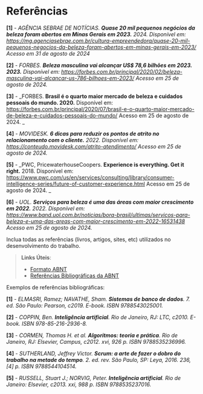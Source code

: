 # Referências

**[1]** - _AGÊNCIA SEBRAE DE NOTÍCIAS. **Quase 20 mil pequenos negócios da beleza foram abertos em Minas Gerais em 2023.** 2024. Disponível em: <https://mg.agenciasebrae.com.br/cultura-empreendedora/quase-20-mil-pequenos-negocios-da-beleza-foram-abertos-em-minas-gerais-em-2023/> Acesso em 31 de agosto de 2024_

**[2]** - _FORBES. **Beleza masculina vai alcançar US$ 78,6 bilhões em 2023. 2023.** Disponível em:
<https://forbes.com.br/principal/2020/02/beleza-masculina-vai-alcancar-us-786-bilhoes-em-2023/> Acesso em 25 de agosto de 2024._

**[3]** - _FORBES. **Brasil é o quarto maior mercado de beleza e cuidados pessoais do mundo. 2020.** Disponível em:
<https://forbes.com.br/principal/2020/07/brasil-e-o-quarto-maior-mercado-de-beleza-e-cuidados-pessoais-do-mundo/> Acesso em 25 de agosto de 2024.
_

**[4]** - _MOVIDESK. **6 dicas para reduzir os pontos de atrito no relacionamento com o cliente.** 2022. Disponível em:
<https://conteudo.movidesk.com/atrito-atendimento/> Acesso em 25 de agosto de 2024._

**[5]** - _PWC, PricewaterhouseCoopers. **Experience is everything. Get it right.** 2018. Disponível em:
<https://www.pwc.com/us/en/services/consulting/library/consumer-intelligence-series/future-of-customer-experience.html> Acesso em 25 de agosto de 2024.
_

**[6]** - _UOL. **Serviços para beleza é uma das áreas com maior crescimento em 2022.** 2022. Disponível em:
<https://www.band.uol.com.br/noticias/bora-brasil/ultimas/servicos-para-beleza-e-uma-das-areas-com-maior-crescimento-em-2022-16531438> Acesso em 25 de agosto de 2024._

Inclua todas as referências (livros, artigos, sites, etc) utilizados no desenvolvimento do trabalho.

> **Links Úteis**:
> - [Formato ABNT](https://www.normastecnicas.com/abnt/trabalhos-academicos/referencias/)
> - [Referências Bibliográficas da ABNT](https://comunidade.rockcontent.com/referencia-bibliografica-abnt/)

Exemplos de referências bibliográficas:


**[1]** - _ELMASRI, Ramez; NAVATHE, Sham. **Sistemas de banco de dados**. 7. ed. São Paulo: Pearson, c2019. E-book. ISBN 9788543025001._

**[2]** - _COPPIN, Ben. **Inteligência artificial**. Rio de Janeiro, RJ: LTC, c2010. E-book. ISBN 978-85-216-2936-8._

**[3]** - _CORMEN, Thomas H. et al. **Algoritmos: teoria e prática**. Rio de Janeiro, RJ: Elsevier, Campus, c2012. xvi, 926 p. ISBN 9788535236996._

**[4]** - _SUTHERLAND, Jeffrey Victor. **Scrum: a arte de fazer o dobro do trabalho na metade do tempo**. 2. ed. rev. São Paulo, SP: Leya, 2016. 236, [4] p. ISBN 9788544104514._

**[5]** - _RUSSELL, Stuart J.; NORVIG, Peter. **Inteligência artificial**. Rio de Janeiro: Elsevier, c2013. xxi, 988 p. ISBN 9788535237016._

